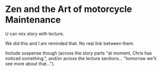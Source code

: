 ﻿# Zen and the Art of motorcycle Maintenance

U can mix story with lecture.

We did this and I am reminded that. No real link between them.

Include suspense though (across the story parts "at moment, Chris has noticed something.", and/or across the lecture sections... "tomorrow we'll see more about that...").